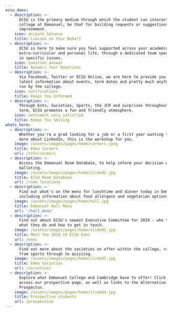 ```yaml
---
ecsu_does:
  - description: >-
      ECSU is the primary medium through which the student can interact with the
      college at Emmanuel; be that for building requests or suggestions for
      improvement.
    icon: account_balance
    title: Liaises on Your Behalf
  - description: >-
      ECSU is here to make sure you feel supported across your academic,
      extra-curricular and personal life, through a dedicated team specialising
      in specific issues.
    icon: question_answer
    title: Answers Your Questions
  - description: >-
      Via Facebook, Twitter or ECSU Online, we are here to provide you with the
      latest information about events, term dates and pretty much anything else
      run by the college.
    icon: notifications
    title: Keeps You Informed
  - description: >-
      Through Ents, Societies, Sports, the JCR and surprises throughout the
      term, ECSU promotes a fun and friendly atmosphere.
    icon: sentiment_very_satisfied
    title: Keeps You Smiling
whats_here:
  - description: >-
      Whether you're a grad looking for a job or a first year wanting to hear
      more about LinkedIn, this is the workshop for you.
    image: /assets/images/pages/home/careers.jpeg
    title: Emma Careers
    url: /info/careers
  - description: >-
      Access the Emmanuel Room Database, to help inform your decision when
      balloting.
    image: /assets/images/pages/home/slide02.jpg
    title: ECSU Room Database
    url: /room_locations
  - description: >-
      Find out what's on the menu for lunchtime and dinner today in Emmanuel,
      including information about food allergens and vegetarian options.
    image: /assets/images/pages/home/hall.jpg
    title: Emmanuel Hall Menu
    url: '/hall_menu'
  - description: >-
      Find out about ECSU's newest Executive Committee for 2019 - who they are,
      what they do and how to get in touch.
    image: /assets/images/pages/home/slide01.jpg
    title: Meet the 2018-19 ECSU Exec
    url: /exec
  - description: >-
      Find out more about the societies on offer within the college, ranging
      from sports through to quizzing.
    image: /assets/images/pages/home/slide03.jpg
    title: Emma Societies
    url: /societies/
  - description: >-
      Explore what Emmanuel College and Cambridge have to offer! Click here to
      access our prospective page, as well as links to the Alternative
      Prospectus.
    image: /assets/images/pages/home/slide04.jpg
    title: Prospective students
    url: /prospective
---
```


